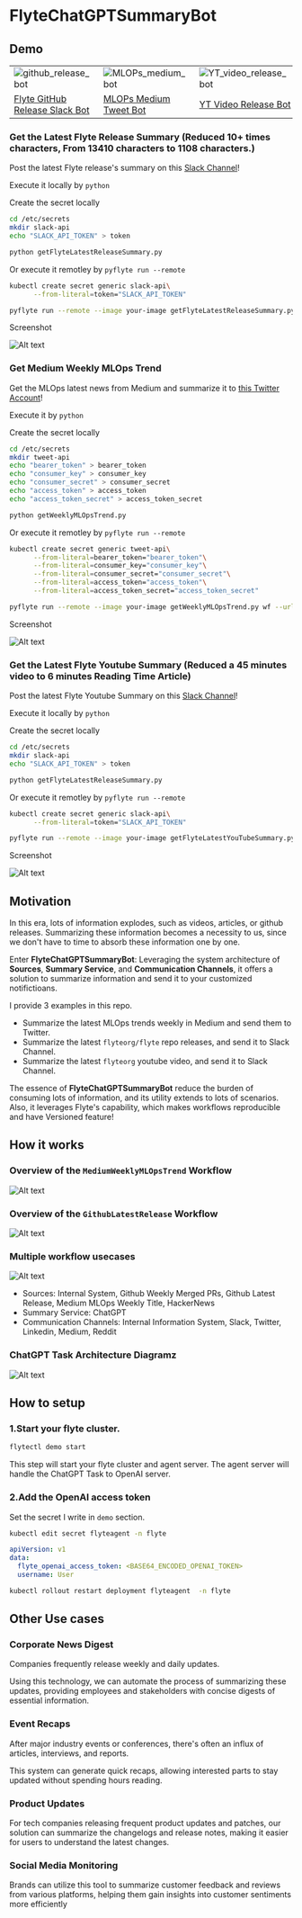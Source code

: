 # FlyteChatGPTSummaryBot

## Demo
<table>
  <tr>
    <td>
      <!-- github_release_bot GIF -->
      <img src="https://github.com/Future-Outlier/FlyteChatGPTSummaryBot/assets/76461262/d5cab061-83b9-4c30-9fbd-d36b86b6f4e7" alt="github_release_bot" />
    </td>
    <td>
      <!-- MLOPs_medium_bot GIF -->
      <img src="https://github.com/Future-Outlier/FlyteChatGPTSummaryBot/assets/76461262/bdc2161e-09f9-4c74-a9ef-87d5bb60936e" alt="MLOPs_medium_bot" />
    </td>
    <!-- YT_video_release_bot video cell -->
    <td>
      <!-- YT_video_release_bot video -->
      <img src="https://github.com/Future-Outlier/FlyteChatGPTSummaryBot/assets/76461262/c0069a26-c8bb-40ee-979a-9d9b4b786b1b" alt="YT_video_release_bot" />
    </td>
  </tr>
  <tr>
    <td>
      <!-- github_release_bot caption -->
      <a href="https://join.slack.com/t/flytechatgptp-gqx8571/shared_invite/zt-25okk0gyc-HUKChk1LVDN5QsdNNT3xsA">Flyte GitHub Release Slack Bot</a>
    </td>
    <td>
      <!-- MLOPs_medium_bot caption -->
      <a href="https://twitter.com/MLOpsTrendBot">MLOPs Medium Tweet Bot</a>
    </td>
    <!-- YT_video_release_bot caption cell -->
    <td>
      <!-- YT_video_release_bot caption -->
      <a href="https://join.slack.com/t/flytechatgptp-gqx8571/shared_invite/zt-25okk0gyc-HUKChk1LVDN5QsdNNT3xsA">YT Video Release Bot</a>
    </td>
  </tr>
</table>




### Get the Latest Flyte Release Summary (Reduced 10+ times characters, From 13410 characters to 1108 characters.)
Post the latest Flyte release's summary on this [Slack Channel](https://join.slack.com/t/flytechatgptp-gqx8571/shared_invite/zt-25okk0gyc-HUKChk1LVDN5QsdNNT3xsA)!

Execute it locally by `python`

Create the secret locally
```bash
cd /etc/secrets
mkdir slack-api
echo "SLACK_API_TOKEN" > token
```
```bash
python getFlyteLatestReleaseSummary.py
```
Or execute it remotley by `pyflyte run --remote`
```bash
kubectl create secret generic slack-api\
      --from-literal=token="SLACK_API_TOKEN"
```
```bash
pyflyte run --remote --image your-image getFlyteLatestReleaseSummary.py wf
```

Screenshot

![Alt text](./img/slackbot-github-releases-summary.png)

### Get Medium Weekly MLOps Trend
Get the MLOps latest news from Medium and summarize it to [this Twitter Account](https://twitter.com/MLOpsTrendBot)!

Execute it by `python`

Create the secret locally
```bash
cd /etc/secrets
mkdir tweet-api
echo "bearer_token" > bearer_token
echo "consumer_key" > consumer_key
echo "consumer_secret" > consumer_secret
echo "access_token" > access_token
echo "access_token_secret" > access_token_secret
```
```bash
python getWeeklyMLOpsTrend.py
```
Or execute it remotley by `pyflyte run --remote`
```bash
kubectl create secret generic tweet-api\
      --from-literal=bearer_token="bearer_token"\
      --from-literal=consumer_key="consumer_key"\
      --from-literal=consumer_secret="consumer_secret"\
      --from-literal=access_token="access_token"\
      --from-literal=access_token_secret="access_token_secret"
```
```bash
pyflyte run --remote --image your-image getWeeklyMLOpsTrend.py wf --url "https://medium.com/tag/mlops"
```

Screenshot

![Alt text](./img/tweet.png)

### Get the Latest Flyte Youtube Summary (Reduced a 45 minutes video to 6 minutes Reading Time Article)
Post the latest Flyte Youtube Summary on this [Slack Channel](https://join.slack.com/t/flytechatgptp-gqx8571/shared_invite/zt-25okk0gyc-HUKChk1LVDN5QsdNNT3xsA)!

Execute it locally by `python`

Create the secret locally
```bash
cd /etc/secrets
mkdir slack-api
echo "SLACK_API_TOKEN" > token
```
```bash
python getFlyteLatestReleaseSummary.py
```
Or execute it remotley by `pyflyte run --remote`
```bash
kubectl create secret generic slack-api\
      --from-literal=token="SLACK_API_TOKEN"
```
```bash
pyflyte run --remote --image your-image getFlyteLatestYouTubeSummary.py.py wf
```

Screenshot

![Alt text](./img/slackbot-yt-summary.png)

## Motivation
In this era, lots of information explodes, such as videos, articles, or github releases.
Summarizing these information becomes a necessity to us, since we don't have to time to absorb these information one by one.

Enter **FlyteChatGPTSummaryBot**: 
Leveraging the system architecture of **Sources**, **Summary Service**, and **Communication Channels**, it offers a solution to summarize information and send it to your customized notifictioans.

I provide 3 examples in this repo.

- Summarize the latest MLOps trends weekly in Medium and send them to Twitter.
- Summarize the latest `flyteorg/flyte` repo releases, and send it to Slack Channel.
- Summarize the latest `flyteorg` youtube video, and send it to Slack Channel.

The essence of **FlyteChatGPTSummaryBot** reduce the burden of consuming lots of information, and its utility extends to lots of scenarios.
Also, it leverages Flyte's capability, which makes workflows reproducible and have Versioned feature!


## How it works
### Overview of the `MediumWeeklyMLOpsTrend` Workflow
![Alt text](./img/MLOpsWorkflow.png)
### Overview of the `GithubLatestRelease` Workflow
![Alt text](./img/GithubWorkflow.png)
### Multiple workflow usecases
![Alt text](./img/MultipleWokrflows.png)
- Sources: Internal System, Github Weekly Merged PRs, Github Latest Release, Medium MLOps Weekly Title, HackerNews
- Summary Service: ChatGPT
- Communication Channels: Internal Information System, Slack, Twitter, Linkedin, Medium, Reddit
### ChatGPT Task Architecture Diagramz
![Alt text](./img/Architecture.png)

## How to setup
### 1.Start your flyte cluster.
```bash
flytectl demo start
```
This step will start your flyte cluster and agent server.
The agent server will handle the ChatGPT Task to OpenAI server.
### 2.Add the OpenAI access token
Set the secret I write in `demo` section.

```bash
kubectl edit secret flyteagent -n flyte
```
```yaml
apiVersion: v1
data:
  flyte_openai_access_token: <BASE64_ENCODED_OPENAI_TOKEN>
  username: User
```
```bash
kubectl rollout restart deployment flyteagent  -n flyte
```

## Other Use cases
### Corporate News Digest
Companies frequently release weekly and daily updates.

Using this technology, we can automate the process of summarizing these updates, providing employees and stakeholders with concise digests of essential information.

### Event Recaps
After major industry events or conferences, there's often an influx of articles, interviews, and reports.

This system can generate quick recaps, allowing interested parts to stay updated without spending hours reading.

### Product Updates
For tech companies releasing frequent product updates and patches, our solution can summarize the changelogs and release notes, making it easier for users to understand the latest changes.

### Social Media Monitoring
Brands can utilize this tool to summarize customer feedback and reviews from various platforms, helping them gain insights into customer sentiments more efficiently
